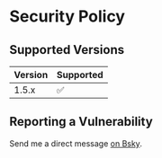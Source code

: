 # Security Policy

## Supported Versions

| Version | Supported          |
| ------- | ------------------ |
| 1.5.x   | :white_check_mark: |

## Reporting a Vulnerability

Send me a direct message [on Bsky](https://bsky.app/profile/tatsh.bsky.social).
